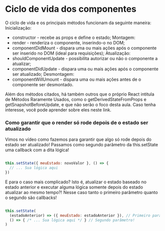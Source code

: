# Ciclo de vida dos componentes

O ciclo de vida e os principais métodos funcionam da seguinte maneira:
Inicialização:
* constructor - recebe as props e define o estado;
Montagem:
* render - renderiza o componente, inserindo-o no DOM;
* componentDidMount - dispara uma ou mais ações após o componente ser inserido no DOM (ideal para requisições);
Atualização:
* shouldComponentUpdate - possibilita autorizar ou não o componente a atualizar;
* componentDidUpdate - dispara uma ou mais ações após o componente ser atualizado;
Desmontagem:
* componentWillUmount - dispara uma ou mais ações antes de o componente ser desmontado.

Além dos métodos citados, há também outros que o próprio React intitula de Métodos Raramente Usados, como o getDerivedStateFromProps e getSnapshotBeforeUpdate, e que não serão o foco desta aula. Caso tenha interesse, você pode aprender sobre eles neste link.

### Como garantir que o render só rode depois de o estado ser atualizado

Vimos no vídeo como fazemos para garantir que algo só rode depois do estado ser atualizado! Passamos como segundo parâmetro da this.setState uma callback com a dita lógica!

```javascript

this.setState({ meuEstado: novoValor }, () => {
  // ... Sua lógica aqui
})

```
E para o caso mais complicado? Isto é, atualizar o estado baseado no estado anterior e executar alguma lógica somente depois do estado atualizar ao mesmo tempo?! Nesse caso tanto o primeiro parâmetro quanto o segundo são callbacks!

```javascript

this.setState(
  (estadoAnterior) => ({ meuEstado: estadoAnterior }), // Primeiro parâmetro!
  () => { /* ... Sua lógica aqui */ } // Segundo parâmetro!
)

```

